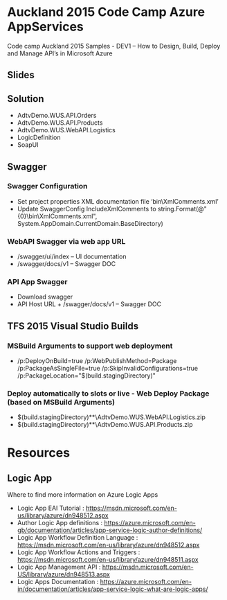 # Auckland 2015 Code Camp Azure AppServices

Code camp Auckland 2015 Samples - DEV1 – How to Design, Build, Deploy and Manage API’s in Microsoft Azure

## Slides

## Solution
* AdtvDemo.WUS.API.Orders
* AdtvDemo.WUS.API.Products
* AdtvDemo.WUS.WebAPI.Logistics
* LogicDefinition
* SoapUI

## Swagger

### Swagger Configuration
* Set project properties XML documentation file ‘bin\XmlComments.xml’
* Update SwaggerConfig IncludeXmlComments to string.Format(@"{0}\bin\XmlComments.xml", System.AppDomain.CurrentDomain.BaseDirectory)

### WebAPI Swagger via web app URL
* /swagger/ui/index – UI documentation
* /swagger/docs/v1 – Swagger DOC

### API App Swagger 
* Download swagger 
* API Host URL + /swagger/docs/v1 – Swagger DOC

## TFS 2015 Visual Studio Builds 
### MSBuild Arguments to support web deployment
* /p:DeployOnBuild=true /p:WebPublishMethod=Package /p:PackageAsSingleFile=true /p:SkipInvalidConfigurations=true /p:PackageLocation="$(build.stagingDirectory)"

### Deploy automatically to slots or live - Web Deploy Package (based on MSBuild Arguments)
* $(build.stagingDirectory)\**\AdtvDemo.WUS.WebAPI.Logistics.zip
* $(build.stagingDirectory)\**\AdtvDemo.WUS.API.Products.zip

# Resources

## Logic App
Where to find more information on Azure Logic Apps
* Logic App EAI Tutorial : https://msdn.microsoft.com/en-us/library/azure/dn948512.aspx
* Author Logic App definitions : https://azure.microsoft.com/en-gb/documentation/articles/app-service-logic-author-definitions/
* Logic App Workflow Definition Language : https://msdn.microsoft.com/en-us/library/azure/dn948512.aspx
* Logic App Workflow Actions and Triggers : https://msdn.microsoft.com/en-us/library/azure/dn948511.aspx
* Logic App Management API : https://msdn.microsoft.com/en-US/library/azure/dn948513.aspx
* Logic Apps Documentation : https://azure.microsoft.com/en-in/documentation/articles/app-service-logic-what-are-logic-apps/
